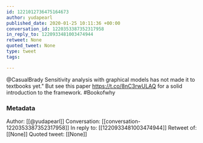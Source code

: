 ```yaml
---
id: 1221012736475164673
author: yudapearl
published_date: 2020-01-25 10:11:36 +00:00
conversation_id: 1220353387352317958
in_reply_to: 1220933481003474944
retweet: None
quoted_tweet: None
type: tweet
tags:

---
```


@CasualBrady Sensitivity analysis with graphical models has not made it to textbooks yet." But see this paper
https://t.co/8nC3rwULAQ for a solid introduction to the  framework. #Bookofwhy

### Metadata

Author: [[@yudapearl]]
Conversation: [[conversation-1220353387352317958]]
In reply to: [[1220933481003474944]]
Retweet of: [[None]]
Quoted tweet: [[None]]
